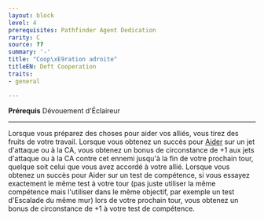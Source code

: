 ```yaml
---
layout: block
level: 4
prerequisites: Pathfinder Agent Dedication
rarity: C
source: ??
summary: '-'
title: "Coop\xE9ration adroite"
titleEN: Deft Cooperation
traits:
- general

---
```


<p><span id="ctl00_MainContent_DetailedOutput"><strong>Prérequis</strong> Dévouement d'Éclaireur<br></span></p>
<hr>
<p>Lorsque vous préparez des choses pour aider vos alliés, vous tirez des fruits de votre travail. Lorsque vous obtenez un succès pour <a href="https://2e.aonprd.com/Actions.aspx?ID=75">Aider</a> sur un jet d'attaque ou à la CA, vous obtenez un bonus de circonstance de +1 aux jets d'attaque ou à la CA contre cet ennemi jusqu'à la fin de votre prochain tour, quelque soit celui que vous avez accordé à votre allié. Lorsque vous obtenez un succès pour Aider sur un test de compétence, si vous essayez exactement le même test à votre tour (pas juste utiliser la même compétence mais l'utiliser dans le même objectif, par exemple un test d'Escalade du même mur) lors de votre prochain tour, vous obtenez un bonus de circonstance de +1 à votre test de compétence.&nbsp;</p>